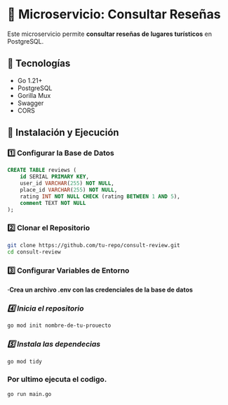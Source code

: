 # 📖 Microservicio: Consultar Reseñas

Este microservicio permite **consultar reseñas de lugares turísticos** en PostgreSQL.

## 🚀 Tecnologías
- Go 1.21+
- PostgreSQL
- Gorilla Mux
- Swagger
- CORS

## 📌 Instalación y Ejecución

### **1️⃣ Configurar la Base de Datos**
```sql
CREATE TABLE reviews (
    id SERIAL PRIMARY KEY,
    user_id VARCHAR(255) NOT NULL,
    place_id VARCHAR(255) NOT NULL,
    rating INT NOT NULL CHECK (rating BETWEEN 1 AND 5),
    comment TEXT NOT NULL
);
```

### **2️⃣ Clonar el Repositorio**
```sh
git clone https://github.com/tu-repo/consult-review.git
cd consult-review
```

### **3️⃣ Configurar Variables de Entorno**

#### ·Crea un archivo .env con las credenciales de la base de datos

### *4️⃣ Inicia el repositorio*
```sh
go mod init nombre-de-tu-prouecto    
```

### *5️⃣ Instala las dependecias*
```sh
go mod tidy
```

### Por ultimo ejecuta el codigo.
```sh
go run main.go
```